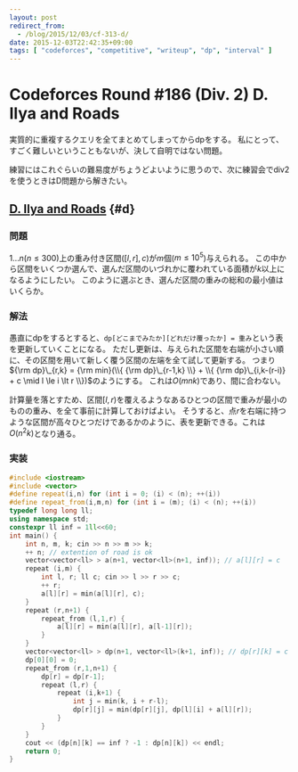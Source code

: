 ```yaml
---
layout: post
redirect_from:
  - /blog/2015/12/03/cf-313-d/
date: 2015-12-03T22:42:35+09:00
tags: [ "codeforces", "competitive", "writeup", "dp", "interval" ]
---
```


# Codeforces Round #186 (Div. 2) D. Ilya and Roads

実質的に重複するクエリを全てまとめてしまってからdpをする。
私にとって、すごく難しいということもないが、決して自明ではない問題。

練習にはこれぐらいの難易度がちょうどよいように思うので、次に練習会でdiv2を使うときはD問題から解きたい。

<!-- more -->

## [D. Ilya and Roads](http://codeforces.com/contest/313/problem/D) {#d}

### 問題

$1 \dots n$($n \le 300$)上の重み付き区間$([l,r],c)$が$m$個($m \le 10^5$)与えられる。
この中から区間をいくつか選んで、選んだ区間のいづれかに覆われている面積が$k$以上になるようにしたい。
このように選ぶとき、選んだ区間の重みの総和の最小値はいくらか。

### 解法

愚直にdpをするとすると、`dp[どこまでみたか][どれだけ覆ったか] = 重み`という表を更新していくことになる。
ただし更新は、与えられた区間を右端が小さい順に、その区間を用いて新しく覆う区間の左端を全て試して更新する。
つまり${\rm dp}\_{r,k} = {\rm min}(\\{ {\rm dp}\_{r-1,k} \\} + \\{ {\rm dp}\_{i,k-(r-i)} + c \mid l \le i \lt r \\})$のようにする。
これは$O(mnk)$であり、間に合わない。

計算量を落とすため、区間$[l,r)$を覆えるようなあるひとつの区間で重みが最小のものの重み、を全て事前に計算しておけばよい。
そうすると、点$r$を右端に持つような区間が高々ひとつだけであるかのように、表を更新できる。これは$O(n^2k)$となり通る。

### 実装

``` c++
#include <iostream>
#include <vector>
#define repeat(i,n) for (int i = 0; (i) < (n); ++(i))
#define repeat_from(i,m,n) for (int i = (m); (i) < (n); ++(i))
typedef long long ll;
using namespace std;
constexpr ll inf = 1ll<<60;
int main() {
    int n, m, k; cin >> n >> m >> k;
    ++ n; // extention of road is ok
    vector<vector<ll> > a(n+1, vector<ll>(n+1, inf)); // a[l][r] = c
    repeat (i,m) {
        int l, r; ll c; cin >> l >> r >> c;
        ++ r;
        a[l][r] = min(a[l][r], c);
    }
    repeat (r,n+1) {
        repeat_from (l,1,r) {
            a[l][r] = min(a[l][r], a[l-1][r]);
        }
    }
    vector<vector<ll> > dp(n+1, vector<ll>(k+1, inf)); // dp[r][k] = c
    dp[0][0] = 0;
    repeat_from (r,1,n+1) {
        dp[r] = dp[r-1];
        repeat (l,r) {
            repeat (i,k+1) {
                int j = min(k, i + r-l);
                dp[r][j] = min(dp[r][j], dp[l][i] + a[l][r]);
            }
        }
    }
    cout << (dp[n][k] == inf ? -1 : dp[n][k]) << endl;
    return 0;
}
```
